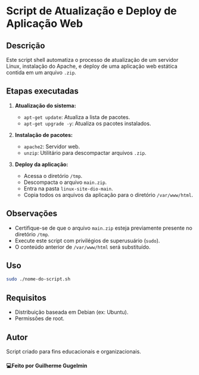 # Script de Atualização e Deploy de Aplicação Web

## Descrição

Este script shell automatiza o processo de atualização de um servidor Linux, instalação do Apache, e deploy de uma aplicação web estática contida em um arquivo `.zip`.

## Etapas executadas

1. **Atualização do sistema:**
   - `apt-get update`: Atualiza a lista de pacotes.
   - `apt-get upgrade -y`: Atualiza os pacotes instalados.

2. **Instalação de pacotes:**
   - `apache2`: Servidor web.
   - `unzip`: Utilitário para descompactar arquivos `.zip`.

3. **Deploy da aplicação:**
   - Acessa o diretório `/tmp`.
   - Descompacta o arquivo `main.zip`.
   - Entra na pasta `linux-site-dio-main`.
   - Copia todos os arquivos da aplicação para o diretório `/var/www/html`.

## Observações

- Certifique-se de que o arquivo `main.zip` esteja previamente presente no diretório `/tmp`.
- Execute este script com privilégios de superusuário (`sudo`).
- O conteúdo anterior de `/var/www/html` será substituído.

## Uso

```bash
sudo ./nome-do-script.sh
```

## Requisitos

- Distribuição baseada em Debian (ex: Ubuntu).
- Permissões de root.

## Autor
Script criado para fins educacionais e organizacionais.

#### **💻Feito por Guilherme Gugelmin** 

